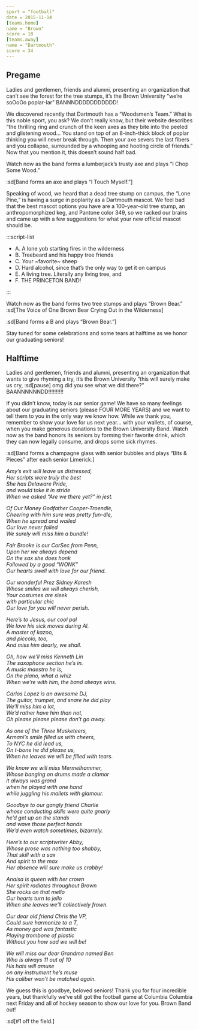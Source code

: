 ```yaml
---
sport = "football"
date = 2015-11-14
[teams.home]
name = "Brown"
score = 18
[teams.away]
name = "Dartmouth"
score = 34
---
```


## Pregame

Ladies and gentlemen, friends and alumni, presenting an organization that can’t see the forest for the tree stumps, it’s the Brown University “we’re soOoOo poplar-lar” BANNNDDDDDDDDDDD!

We discovered recently that Dartmouth has a “Woodsmen’s Team.” What is this noble sport, you ask? We don’t really know, but their website describes “the thrilling ring and crunch of the keen axes as they bite into the peeled and glistening wood... You stand on top of an 8-inch-thick block of poplar thinking you will never break through. Then your axe severs the last fibers and you collapse, surrounded by a whooping and hooting circle of friends.” Now that you mention it, this doesn’t sound half bad.

Watch now as the band forms a lumberjack’s trusty axe and plays “I Chop Some Wood.”

:sd[Band forms an axe and plays “I Touch Myself.”]

Speaking of wood, we heard that a dead tree stump on campus, the “Lone Pine,” is having a surge in poplarity as a Dartmouth mascot. We feel bad that the best mascot options you have are a 100-year-old tree stump, an anthropomorphized keg, and Pantone color 349, so we racked our brains and came up with a few suggestions for what your new official mascot should be.

:::script-list

- A. A lone yob starting fires in the wilderness
- B. Treebeard and his happy tree friends
- C. Your ~favorite~ sheep
- D. Hard alcohol, since that’s the only way to get it on campus
- E. A living tree. Literally any living tree, and
- F. THE PRINCETON BAND!

:::

Watch now as the band forms two tree stumps and plays “Brown Bear.” :sd[The Voice of One Brown Bear Crying Out in the Wilderness]

:sd[Band forms a B and plays “Brown Bear.”]

Stay tuned for some celebrations and some tears at halftime as we honor our graduating seniors!

## Halftime

Ladies and gentlemen, friends and alumni, presenting an organization that wants to give rhyming a try, it’s the Brown University “this will surely make us cry, :sd[pause] omg did you see what we did there?” BAANNNNNNDD!!!!!!!!!!

If you didn’t know, today is our senior game! We have so many feelings about our graduating seniors (please FOUR MORE YEARS) and we want to tell them to you in the only way we know how. While we thank you, remember to show your love for us next year... with your wallets, of course, when you make generous donations to the Brown University Band. Watch now as the band honors its seniors by forming their favorite drink, which they can now legally consume, and drops some sick rhymes.

:sd[Band forms a champagne glass with senior bubbles and plays “Bits & Pieces” after each senior Limerick.]

_Amy’s exit will leave us distressed,\
Her scripts were truly the best\
She has Delaware Pride,\
and would take it in stride\
When we asked “Are we there yet?” in jest._

_Of Our Money Godfather Cooper-Troendle,\
Cheering with him sure was pretty fun-dle,\
When he spread and wailed\
Our love never failed\
We surely will miss him a bundle!_

_Fair Brooke is our CorSec from Penn,\
Upon her we always depend\
On the sax she does honk\
Followed by a good “WONK”\
Our hearts swell with love for our friend._

_Our wonderful Prez Sidney Karesh\
Whose smiles we will always cherish,\
Your costumes are sleek\
with particular chic\
Our love for you will never perish._

_Here’s to Jesus, our cool pal\
We love his sick moves during Al.\
A master of kazoo,\
and piccolo, too,\
And miss him dearly, we shall._

_Oh, how we’ll miss Kenneth Lin\
The saxophone section he’s in.\
A music maestro he is,\
On the piano, what a whiz\
When we’re with him, the band always wins._

_Carlos Lopez is an awesome DJ,\
The guitar, trumpet, and snare he did play\
We’ll miss him a lot,\
We’d rather have him than not,\
Oh please please please don’t go away._

_As one of the Three Musketeers,\
Armani’s smile filled us with cheers,\
To NYC he did lead us,\
On t-bone he did please us,\
When he leaves we will be filled with tears._

_We know we will miss Mermelhammer,\
Whose banging on drums made a clamor\
it always was grand\
when he played with one hand\
while juggling his mallets with glamour._

_Goodbye to our gangly friend Charlie\
whose conducting skills were quite gnarly\
he’d get up on the stands\
and wave those perfect hands\
We’d even watch sometimes, bizarrely._

_Here’s to our scriptwriter Abby,\
Whose prose was nothing too shabby,\
That skill with a sax\
And spirit to the max\
Her absence will sure make us crabby!_

_Anaisa is queen with her crown\
Her spirit radiates throughout Brown\
She rocks on that mello\
Our hearts turn to jello\
When she leaves we’ll collectively frown._

_Our dear old friend Chris the VP,\
Could sure harmonize to a T,\
As money god was fantastic\
Playing trombone of plastic\
Without you how sad we will be!_

_We will miss our dear Grandma named Ben\
Who is always 11 out of 10\
His hats will amuse\
on any instrument he’s muse\
His caliber won’t be matched again._

We guess this is goodbye, beloved seniors! Thank you for four incredible years, but thankfully we’ve still got the football game at Columbia Columbia next Friday and all of hockey season to show our love for you. Brown Band out!

:sd[#1 off the field.]
